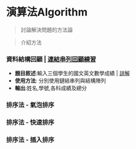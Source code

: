 # 演算法Algorithm
> 討論解決問題的方法論

> 介紹方法

### 資料結構回顧 | [連結串列回顧練習](https://github.com/shawnhuang125/Data_structure/blob/main/dynamic_allocate_and_linked_list.md)
  - **題目敘述**:輸入三個學生的國文英文數學成績 | [詳解](https://github.com/shawnhuang125/algroithm/blob/main/practice1.md)
  - **使用方法**: 分別使用鏈結串列與結構陣列
  - **輸出**:姓名,學號,各科成績及總分
### 排序法 - 氣泡排序

### 排序法 - 快速排序

### 排序法 - 插入排序
